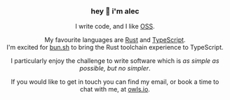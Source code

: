 <div align="center">

### hey 👋 i'm alec

I write code, and I like [OSS](https://en.wikipedia.org/wiki/Open-source_software).

My favourite languages are [Rust](<https://en.wikipedia.org/wiki/Rust_(programming_language)>) and [TypeScript](https://en.wikipedia.org/wiki/TypeScript).  
I'm excited for [bun.sh](https://bun.sh) to bring the Rust toolchain experience to TypeScript.

I particularly enjoy the challenge to write software which is _as simple as possible, but no simpler_.

If you would like to get in touch you can find my email, or book a time to chat with me, at [owls.io](https://owls.io).

</div>
